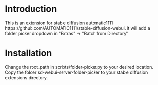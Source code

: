 <h1>Introduction</h1>
This is an extension for stable diffusion automatic1111 https://github.com/AUTOMATIC1111/stable-diffusion-webui.
It will add a folder picker dropdown in "Extras" -> "Batch from Directory"
<h1>Installation</h1>
Change the root_path in scripts/folder-picker.py to your desired location.
Copy the folder sd-webui-server-folder-picker to your stable diffusion extensions directory.
